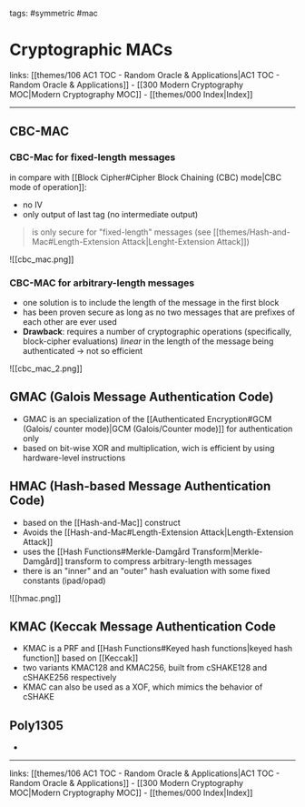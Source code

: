 tags: #symmetric #mac

# Cryptographic MACs

links: [[themes/106 AC1 TOC - Random Oracle & Applications|AC1 TOC - Random Oracle & Applications]] - [[300 Modern Cryptography MOC|Modern Cryptography MOC]] - [[themes/000 Index|Index]]

---

## CBC-MAC

### CBC-Mac for fixed-length messages

in compare with [[Block Cipher#Cipher Block Chaining (CBC) mode|CBC mode of operation]]:
- no IV
- only output of last tag (no intermediate output)

> is only secure for "fixed-length" messages (see [[themes/Hash-and-Mac#Length-Extension Attack|Lenght-Extension Attack]])

![[cbc_mac.png]]

### CBC-MAC for arbitrary-length messages

- one solution is to include the length of the message in the first block
- has been proven secure as long as no two messages that are prefixes of each other are ever used
- **Drawback**: requires a number of cryptographic operations (specifically, block-cipher evaluations) *linear* in the length of the message being authenticated $\rightarrow$ not so efficient

![[cbc_mac_2.png]]


## GMAC (Galois Message Authentication Code)

- GMAC is an specialization of the [[Authenticated Encryption#GCM (Galois/ counter mode)|GCM (Galois/Counter mode)]] for authentication only
- based on bit-wise XOR and multiplication, wich is efficient by using hardware-level instructions


## HMAC (Hash-based Message Authentication Code)

- based on the [[Hash-and-Mac]] construct
- Avoids the [[Hash-and-Mac#Length-Extension Attack|Length-Extension Attack]]
- uses the [[Hash Functions#Merkle-Damgård Transform|Merkle-Damgård]] transform to compress arbitrary-length messages
- there is an "inner" and an "outer" hash evaluation with some fixed constants (ipad/opad) 

![[hmac.png]]


## KMAC (Keccak Message Authentication Code

- KMAC is a PRF and [[Hash Functions#Keyed hash functions|keyed hash function]] based on [[Keccak]]
- two variants KMAC128 and KMAC256, built from cSHAKE128 and cSHAKE256 respectively
- KMAC can also be used as a XOF, which mimics the behavior of cSHAKE

## Poly1305

- 

---
links: [[themes/106 AC1 TOC - Random Oracle & Applications|AC1 TOC - Random Oracle & Applications]] - [[300 Modern Cryptography MOC|Modern Cryptography MOC]] - [[themes/000 Index|Index]]
